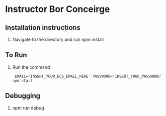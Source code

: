 # Instructor Bor Conceirge

## Installation instructions

1. Navigate to the directory and run npm install

## To Run

1. Run the command   

        EMAIL='INSERT_YOUR_BCS_EMAIL_HERE' PASSWORD='INSERT_YOUR_PASSWORD' npm start

## Debugging

1. npm run debug
